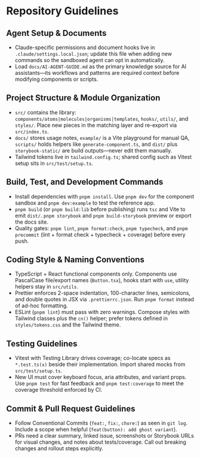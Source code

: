 # Repository Guidelines

## Agent Setup & Documents
- Claude-specific permissions and document hooks live in `.claude/settings.local.json`; update this file when adding new commands so the sandboxed agent can opt in automatically.
- Load `docs/AI-AGENT-GUIDE.md` as the primary knowledge source for AI assistants—its workflows and patterns are required context before modifying components or scripts.

## Project Structure & Module Organization
- `src/` contains the library: `components/atoms|molecules|organisms|templates`, `hooks/`, `utils/`, and `styles/`. Place new pieces in the matching layer and re-export via `src/index.ts`.
- `docs/` stores usage notes, `example/` is a Vite playground for manual QA, `scripts/` holds helpers like `generate-component.ts`, and `dist/` plus `storybook-static/` are build outputs—never edit them manually.
- Tailwind tokens live in `tailwind.config.ts`; shared config such as Vitest setup sits in `src/test/setup.ts`.

## Build, Test, and Development Commands
- Install dependencies with `pnpm install`. Use `pnpm dev` for the component sandbox and `pnpm dev:example` to test the reference app.
- `pnpm build` (or `pnpm build:lib` before publishing) runs `tsc` and Vite to emit `dist/`. `pnpm storybook` and `pnpm build-storybook` preview or export the docs site.
- Quality gates: `pnpm lint`, `pnpm format:check`, `pnpm typecheck`, and `pnpm precommit` (lint + format check + typecheck + coverage) before every push.

## Coding Style & Naming Conventions
- TypeScript + React functional components only. Components use PascalCase file/export names (`Button.tsx`), hooks start with `use`, utility helpers stay in `src/utils`.
- Prettier enforces 2-space indentation, 100-character lines, semicolons, and double quotes in JSX via `.prettierrc.json`. Run `pnpm format` instead of ad-hoc formatting.
- ESLint (`pnpm lint`) must pass with zero warnings. Compose styles with Tailwind classes plus the `cn()` helper; prefer tokens defined in `styles/tokens.css` and the Tailwind theme.

## Testing Guidelines
- Vitest with Testing Library drives coverage; co-locate specs as `*.test.ts(x)` beside their implementation. Import shared mocks from `src/test/setup.ts`.
- New UI must cover keyboard focus, aria attributes, and variant props. Use `pnpm test` for fast feedback and `pnpm test:coverage` to meet the coverage threshold enforced by CI.

## Commit & Pull Request Guidelines
- Follow Conventional Commits (`feat:`, `fix:`, `chore:`) as seen in `git log`. Include a scope when helpful (`feat(button): add ghost variant`).
- PRs need a clear summary, linked issue, screenshots or Storybook URLs for visual changes, and notes about tests/coverage. Call out breaking changes and rollout steps explicitly.
